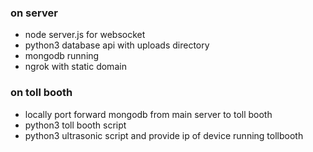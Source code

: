 ### on server

- node server.js for websocket
- python3 database api with uploads directory
- mongodb running
- ngrok with static domain

### on toll booth

- locally port forward mongodb from main server to toll booth
- python3 toll booth script
- python3 ultrasonic script and provide ip of device running tollbooth
